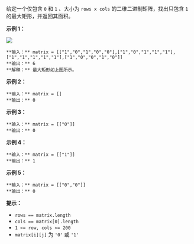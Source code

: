 给定一个仅包含 `0` 和 `1` 、大小为 `rows x cols` 的二维二进制矩阵，找出只包含 `1` 的最大矩形，并返回其面积。



**示例 1：**

![](https://assets.leetcode.com/uploads/2020/09/14/maximal.jpg)

    
    
    **输入：** matrix = [["1","0","1","0","0"],["1","0","1","1","1"],["1","1","1","1","1"],["1","0","0","1","0"]]
    **输出：** 6
    **解释：** 最大矩形如上图所示。
    

**示例 2：**

    
    
    **输入：** matrix = []
    **输出：** 0
    

**示例 3：**

    
    
    **输入：** matrix = [["0"]]
    **输出：** 0
    

**示例 4：**

    
    
    **输入：** matrix = [["1"]]
    **输出：** 1
    

**示例 5：**

    
    
    **输入：** matrix = [["0","0"]]
    **输出：** 0
    



**提示：**

  * `rows == matrix.length`
  * `cols == matrix[0].length`
  * `1 <= row, cols <= 200`
  * `matrix[i][j]` 为 `'0'` 或 `'1'`

